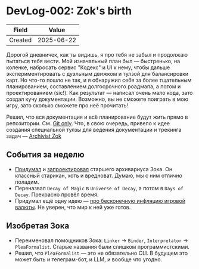 # DevLog-002: Zok's birth

| Field   | Value      |
| ------- | ---------- |
| Created | 2025-06-22 |

Дорогой дневничек, как ты видишь, я про тебя не забыл и продолжаю пытаться тебя вести. Мой изначальный план был — быстренько, на коленке, набросать сервис "Кодекс" и UI к нему, чтобы дальше экспериментировать с дуэльным движком и тулзой для балансировки карт. Но что-то пошло не так, и я обнаружил себя за более тщательным планированием, составлением долгосрочного роадмапа, а потом и проектированием (sic!). Как результат — написал очень мало кода, зато создал кучу документации. Возможно, вы не сможете поиграть в мою игру, зато сколько сможете про неё прочитать!

Решил, что вся документация и всё планирование будут жить прямо в репозитории. См. [Git only](../adr/ADR-003_git-only.md). Что, в свою очередь, привело к идее создания специальной тулзы для ведения документации и трекинга задач — [Archivist Zok](../ideas/Idea-001_archivist-zok.md)

## События за неделю

- [Придумал](../ideas/Idea-001_archivist-zok.md) и [запроектировал](../design/Design-001_the-inner-world-of-zok.md) старшего архивариуса Зока. Он классный старикан, хоть и вредноват. Думаю, мы с ним отлично поладим.
- Переназвал `Decay of Magic` в `Universe of Decay`, а потом в `Days of Decay`. Прекрасно провёл время.
- Придумал ещё одну идею — [про бесконечную инфляцию игровой валюты](../ideas/Idea-002_unstable-coin.md). Не уверен, что мир к ней уже готов.

## Изобретая Зока

- Переименовал помощников Зока: `Linker` → `Binder`, `Interpretator` → `PleaFormalist`. Старые названия были слишком программистскими.
- Решил, что `PleaFormalist` — это не обязательно CLI. В будущем это может быть и телеграм-бот, и LLM, и вообще что угодно.
